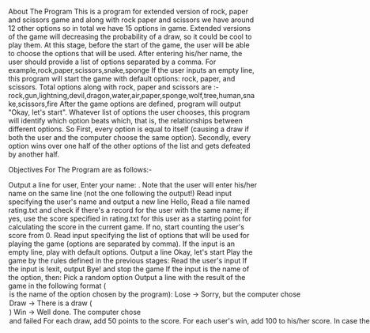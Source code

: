 About The Program
This  is a program for extended version of rock, paper and scissors game and along with rock paper and scissors we have around 12 other options so in total we have 15 options in game.
Extended versions of the game will decreasing the probability of a draw, so it could be cool to play them.
At this stage, before the start of the game, the user will be able to choose the options that will be used. After entering his/her name, the user should provide a list of options separated by a comma. For example,rock,paper,scissors,snake,sponge
If the user inputs an empty line, this program will start the game with default options: rock, paper, and scissors.
Total options along with rock, paper and scissors are :- rock,gun,lightning,devil,dragon,water,air,paper,sponge,wolf,tree,human,snake,scissors,fire
After the game options are defined, program will output "Okay, let's start".
Whatever list of options the user chooses, this program will identify which option beats which, that is, the relationships between different options.
So First, every option is equal to itself (causing a draw if both the user and the computer choose the same option). Secondly, every option wins over one half of the other options of the list and gets defeated by another half.

Objectives For The Program are as follows:-

Output a line for user, Enter your name: . Note that the user will enter his/her name on the same line (not the one following the output!)
Read input specifying the user's name and output a new line Hello, <name>
Read a file named rating.txt and check if there's a record for the user with the same name; if yes, use the score specified in rating.txt for this user as a starting point for calculating the score in the current game. If no, start counting the user's score from 0.
Read input specifying the list of options that will be used for playing the game (options are separated by comma). If the input is an empty line, play with default options.
Output a line Okay, let's start
Play the game by the rules defined in the previous stages:
Read the user's input
If the input is !exit, output Bye! and stop the game
If the input is the name of the option, then:
Pick a random option
Output a line with the result of the game in the following format (<option> is the name of the option chosen by the program):
Lose -> Sorry, but the computer chose <option>
Draw -> There is a draw (<option>)
Win -> Well done. The computer chose <option> and failed
For each draw, add 50 points to the score. For each user's win, add 100 to his/her score. In case the user loses, don't change the score.
If the input corresponds to anything else, output Invalid input
Play the game again (with the same options that were defined before the start of the game)
